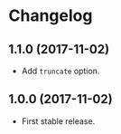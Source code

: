# Changelog

## 1.1.0 (2017-11-02)

- Add `truncate` option.

## 1.0.0 (2017-11-02)

- First stable release.
